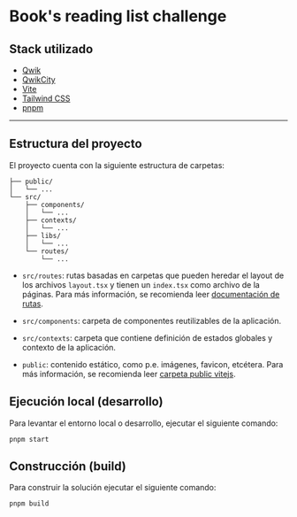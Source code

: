 # Book's reading list challenge

## Stack utilizado

- [Qwik](https://qwik.builder.io/)
- [QwikCity](https://qwik.builder.io/qwikcity/overview/)
- [Vite](https://vitejs.dev/)
- [Tailwind CSS](https://tailwindcss.com/docs)
- [pnpm](https://pnpm.io/)

---

## Estructura del proyecto

El proyecto cuenta con la siguiente estructura de carpetas:

```
├── public/
│   └── ...
└── src/
    ├── components/
    │   └── ...
    ├── contexts/
    │   └── ...
    ├── libs/
    │   └── ...
    └── routes/
        └── ...
```

- `src/routes`: rutas basadas en carpetas que pueden heredar el layout de los archivos `layout.tsx` y tienen un `index.tsx` como archivo de la páginas. Para más información, se recomienda leer [documentación de rutas](https://qwik.builder.io/qwikcity/routing/overview/).

- `src/components`: carpeta de componentes reutilizables de la aplicación.

- `src/contexts`: carpeta que contiene definición de estados globales y contexto de la aplicación.

- `public`: contenido estático, como p.e. imágenes, favicon, etcétera. Para más información, se recomienda leer [carpeta public vitejs](https://vitejs.dev/guide/assets.html#the-public-directory).

## Ejecución local (desarrollo)

Para levantar el entorno local o desarrollo, ejecutar el siguiente comando:

```shell
pnpm start
```

## Construcción (build)

Para construir la solución ejecutar el siguiente comando:

```shell
pnpm build
```
